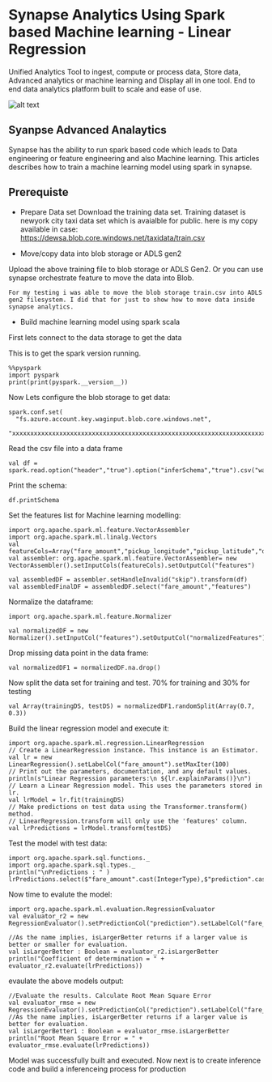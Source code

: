 # Synapse Analytics Using Spark based Machine learning - Linear Regression

Unified Analytics Tool to ingest, compute or process data, Store data, Advanced analytics or machine learning and Display all in one tool. End to end data analytics platform built to scale and ease of use. 

![alt text](https://github.com/balakreshnan/synapseAnalytics/blob/master/images/synapseprocess.JPG "Synapse Analytics")

## Syanpse Advanced Analaytics

Synapse has the ability to run spark based code which leads to Data engineering or feature engineering and also Machine learning. This articles describes how to train a machine learning model using spark in synapse.

## Prerequiste

- Prepare Data set
Download the training data set. Training dataset is newyork city taxi data set which is avaialble for public.
here is my copy available in case:
https://dewsa.blob.core.windows.net/taxidata/train.csv

- Move/copy data into blob storage or ADLS gen2

Upload the above training file to blob storage or ADLS Gen2. Or you can use synapse orchestrate feature to move the data into Blob.

```
For my testing i was able to move the blob storage train.csv into ADLS gen2 filesystem. I did that for just to show how to move data inside synapse analytics.
```

- Build machine learning model using spark scala

First lets connect to the data storage to get the data

This is to get the spark version running.
```
%%pyspark
import pyspark 
print(print(pyspark.__version__)) 
```
Now Lets configure the blob storage to get data:
```
spark.conf.set(
  "fs.azure.account.key.waginput.blob.core.windows.net",
  "xxxxxxxxxxxxxxxxxxxxxxxxxxxxxxxxxxxxxxxxxxxxxxxxxxxxxxxxxxxxxxxxxxxxxxxxx")
```

Read the csv file into a data frame
```
val df = spark.read.option("header","true").option("inferSchema","true").csv("wasbs://incoming@waginput.blob.core.windows.net/train.csv")
```

Print the schema:
```
df.printSchema
```

Set the features list for Machine learning modelling:
```
import org.apache.spark.ml.feature.VectorAssembler
import org.apache.spark.ml.linalg.Vectors
val featureCols=Array("fare_amount","pickup_longitude","pickup_latitude","dropoff_longitude","dropoff_latitude","passenger_count")
val assembler: org.apache.spark.ml.feature.VectorAssembler= new VectorAssembler().setInputCols(featureCols).setOutputCol("features")

val assembledDF = assembler.setHandleInvalid("skip").transform(df)
val assembledFinalDF = assembledDF.select("fare_amount","features")
```

Normalize the dataframe:
```
import org.apache.spark.ml.feature.Normalizer

val normalizedDF = new Normalizer().setInputCol("features").setOutputCol("normalizedFeatures").transform(assembledFinalDF)
```

Drop missing data point in the data frame:
```
val normalizedDF1 = normalizedDF.na.drop()
```

Now split the data set for training and test. 70% for training and 30% for testing
```
val Array(trainingDS, testDS) = normalizedDF1.randomSplit(Array(0.7, 0.3))
```

Build the linear regression model and execute it:
```
import org.apache.spark.ml.regression.LinearRegression
// Create a LinearRegression instance. This instance is an Estimator.
val lr = new LinearRegression().setLabelCol("fare_amount").setMaxIter(100)
// Print out the parameters, documentation, and any default values.
println(s"Linear Regression parameters:\n ${lr.explainParams()}\n")
// Learn a Linear Regression model. This uses the parameters stored in lr.
val lrModel = lr.fit(trainingDS)
// Make predictions on test data using the Transformer.transform() method.
// LinearRegression.transform will only use the 'features' column.
val lrPredictions = lrModel.transform(testDS)
```

Test the model with test data:
```
import org.apache.spark.sql.functions._
import org.apache.spark.sql.types._
println("\nPredictions : " )
lrPredictions.select($"fare_amount".cast(IntegerType),$"prediction".cast(IntegerType)).orderBy(abs($"prediction"-$"fare_amount")).distinct.show(15)
```

Now time to evalute the model:
```
import org.apache.spark.ml.evaluation.RegressionEvaluator
val evaluator_r2 = new RegressionEvaluator().setPredictionCol("prediction").setLabelCol("fare_amount").setMetricName("r2")

//As the name implies, isLargerBetter returns if a larger value is better or smaller for evaluation.
val isLargerBetter : Boolean = evaluator_r2.isLargerBetter
println("Coefficient of determination = " + evaluator_r2.evaluate(lrPredictions))
```

evaulate the above models output:
```
//Evaluate the results. Calculate Root Mean Square Error
val evaluator_rmse = new RegressionEvaluator().setPredictionCol("prediction").setLabelCol("fare_amount").setMetricName("rmse")
//As the name implies, isLargerBetter returns if a larger value is better for evaluation.
val isLargerBetter1 : Boolean = evaluator_rmse.isLargerBetter
println("Root Mean Square Error = " + evaluator_rmse.evaluate(lrPredictions))
```

Model was successfully built and executed. Now next is to create inference code and build a inferenceing process for production
